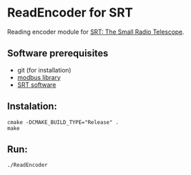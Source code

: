 # ReadEncoder for SRT
Reading encoder module for [SRT: The Small Radio Telescope](https://www.haystack.mit.edu/haystack-public-outreach/srt-the-small-radio-telescope-for-education/).


## Software prerequisites
* git (for installation)
* [modbus library](https://github.com/stephane/libmodbus)
* [SRT software](https://www.haystack.mit.edu/haystack-public-outreach/srt-the-small-radio-telescope-for-education/)

## Instalation:
```
cmake -DCMAKE_BUILD_TYPE="Release" .
make
```

## Run:
```
./ReadEncoder
```
